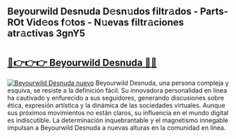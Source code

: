 ## Beyourwild Desnuda D𝚎sn𝚞dos filtr𝚊dos - Parts-ROt Vid𝚎os f𝚘tos - N𝚞evas filtr𝚊ciones atr𝚊ctivas 3gnY5

# <h2><a href="http://mb8701o.tromn.icu/?c=Beyourwild+Desnuda">🔗👉👉👉 Beyourwild Desnuda 🔗🔗</a></h2>

[![Beyourwild Desnuda nuevo](https://i.imgur.com/pEAQMta.gif)](http://mb8701o.tromn.icu/?c=Beyourwild+Desnuda)
Beyourwild Desnuda, una persona compleja y esquiva, se resiste a la definición fácil. Su innovadora personalidad en línea ha cautivado y enfurecido a sus seguidores, generando discusiones sobre ética, expresión artística y la dinámica de las sociedades virtuales. Aunque sus próximos movimientos no están claros, su influencia en el mundo digital es indiscutible. La determinación inquebrantable y el magnetismo innegable impulsan a Beyourwild Desnuda a nuevas alturas en la comunidad en línea.
